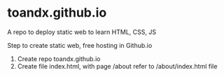 # toandx.github.io
A repo to deploy static web to learn HTML, CSS, JS

Step to create static web, free hosting in Github.io
1. Create repo toandx.github.io
2. Create file index.html, with page /about refer to /about/index.html file
